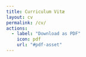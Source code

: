 ```yaml
---
title: Curriculum Vitæ
layout: cv
permalink: /cv/
actions:
  - label: "Download as PDF"
    icon: pdf
    url: "#pdf-asset"
---
```

